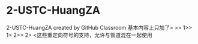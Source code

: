 # 2-USTC-HuangZA
2-USTC-HuangZA created by GitHub Classroom
基本内容上只加了> >> 1>> 1> 2>> 2> <这些重定向符号的支持，允许与管道混在一起使用
